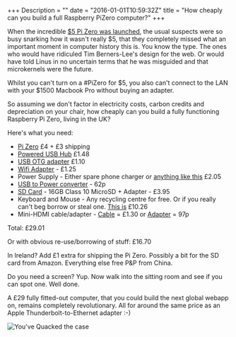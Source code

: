 +++
Description = ""
date = "2016-01-01T10:59:32Z"
title = "How cheaply can you build a full Raspberry PiZero computer?"
+++

When the incredible [$5 Pi Zero was launched](https://www.raspberrypi.org/blog/raspberry-pi-zero/), the usual suspects were so busy snarking how it wasn't really $5, that they completely missed what an important moment in computer history this is. You know the type. The ones who would have ridiculed Tim Berners-Lee's design for the web. Or would have told Linus in no uncertain terms that he was misguided and that microkernels were the future.

Whilst you can't turn on a #PiZero for $5, you also can't connect to the LAN with your $1500 Macbook Pro without buying an adapter.

So assuming we don't factor in electricity costs, carbon credits and depreciation on your chair, how cheaply can you build a fully functioning Raspberry Pi Zero, living in the UK?

Here's what you need:

* [Pi Zero](http://swag.raspberrypi.org/collections/pi-zero/products/pi-zero) £4 + £3 shipping
* [Powered USB Hub](http://www.ebay.ie/itm/USB-2-0-High-Speed-4-Port-Power-On-Off-Switch-LED-Hub-for-PC-Laptop-Notebook-HC-/281721438658?hash=item4197e801c2:g:T8sAAOSwKrhVe~h~) £1.48
* [USB OTG adapter](http://www.ebay.ie/itm/New-Micro-USB-Male-to-Female-OTG-Cable-Adapter-for-Mobile-Cell-Phone-/301681189117?hash=item463d99a0fd:g:AtgAAOSwu4BVmnrL) £1.10
* [Wifi Adapter](http://www.aliexpress.com/item/Mini-2-4G-150Mbps-USB-WiFi-Adapter-802-11-b-g-n-Wi-Fi-Dongle-computer/32349764969.html) - £1.25
* Power Supply - Either spare phone charger or [anything like this](http://www.aliexpress.com/item/white-1set-Dual-2A-USB-EU-Plug-Wall-Charger-micro-USB-cable-for-Samsung-galaxy-S4/32337450240.html?ws_ab_test=searchweb201556_3,searchweb201644_1_79_78_77_82_80_62_81,searchweb201560_6) £2.05
* [USB to Power converter](http://www.aliexpress.com/item/Hot-2Pcs-USB-2-0-to-DC-3-5mm-Barrel-Connector-Jack-Power-Cable-5v-For/32219412146.html) - 62p
* [SD Card](http://www.amazon.co.uk/gp/offer-listing/B0162YQEIE) - 16GB Class 10 MicroSD + Adapter - £3.95
* Keyboard and Mouse - Any recycling centre for free. Or if you really can't beg borrow or steal one. [This is](http://www.aliexpress.com/item/Modern-Design-Pure-White-Ultra-Thin-Design-2-4GHz-Wireless-Keyboard-Cover-Mouse-Kit-for-Desktop/32325530848.html?ws_ab_test=searchweb201556_3,searchweb201644_1_79_78_77_82_80_62_81,searchweb201560_6) £10.26
* Mini-HDMI cable/adapter - [Cable](http://www.aliexpress.com/item/High-quality-1-5M-1-4-Version-mini-HDMI-male-cable-to-hdmi-cable-for-tablet/1509136887.html?ws_ab_test=searchweb201556_3,searchweb201644_1_79_78_77_82_80_62_81,searchweb201560_6) = £1.30 or [Adapter](http://www.aliexpress.com/item/2pcs-set-HDMI-to-Mini-HDMI-to-Micro-HDMI-Adapter-Male-to-Female-Converter-for-Xbox/2048848371.html?ws_ab_test=searchweb201556_3,searchweb201644_1_79_78_77_82_80_62_81,searchweb201560_6) = 97p

Total: £29.01

Or with obvious re-use/borrowing of stuff: £16.70

In Ireland? Add £1 extra for shipping the Pi Zero. Possibly a bit for the SD card from Amazon. Everything else free P&P from China.

Do you need a screen? Yup. Now walk into the sitting room and see if you can spot one. Well done.

A £29 fully fitted-out computer, that you could build the next global webapp on, remains completely revolutionary. All for around the same price as an Apple Thunderbolt-to-Ethernet adapter :-)

![You've Quacked the case](https://s3-eu-west-1.amazonaws.com/conoroneill.net/wp-content/uploads/2016/01/quacked_the_case.gif)
